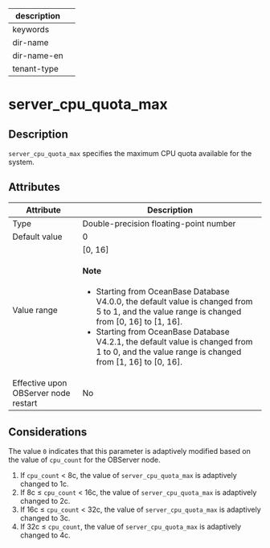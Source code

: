 |description||
|---|---|
|keywords||
|dir-name||
|dir-name-en||
|tenant-type||

# server_cpu_quota_max

## Description

`server_cpu_quota_max` specifies the maximum CPU quota available for the system.

## Attributes

| **Attribute** | **Description** |
|------------------|-----------|
| Type | Double-precision floating-point number |
| Default value | 0 |
| Value range | \[0, 16]  <main id="notice" type='explain'><h4>Note</h4><ul><li>Starting from OceanBase Database V4.0.0, the default value is changed from 5 to 1, and the value range is changed from [0, 16] to [1, 16].  </li><li>Starting from OceanBase Database V4.2.1, the default value is changed from 1 to 0, and the value range is changed from [1, 16] to [0, 16].  </li></ul></main> |
| Effective upon OBServer node restart | No |

## Considerations

The value `0` indicates that this parameter is adaptively modified based on the value of `cpu_count` for the OBServer node.

1. If `cpu_count` < 8c, the value of `server_cpu_quota_max` is adaptively changed to 1c.
2. If 8c ≤ `cpu_count` < 16c, the value of `server_cpu_quota_max` is adaptively changed to 2c.
3. If 16c ≤ `cpu_count` < 32c, the value of `server_cpu_quota_max` is adaptively changed to 3c.
4. If 32c ≤ `cpu_count`, the value of `server_cpu_quota_max` is adaptively changed to 4c.